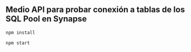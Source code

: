 ## Medio API para probar conexión a tablas de los SQL Pool en Synapse

```
npm install
```

```
npm start
```